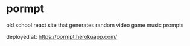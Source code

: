# pormpt

old school react site that generates random video game music prompts  
  
deployed at: https://pormpt.herokuapp.com/
